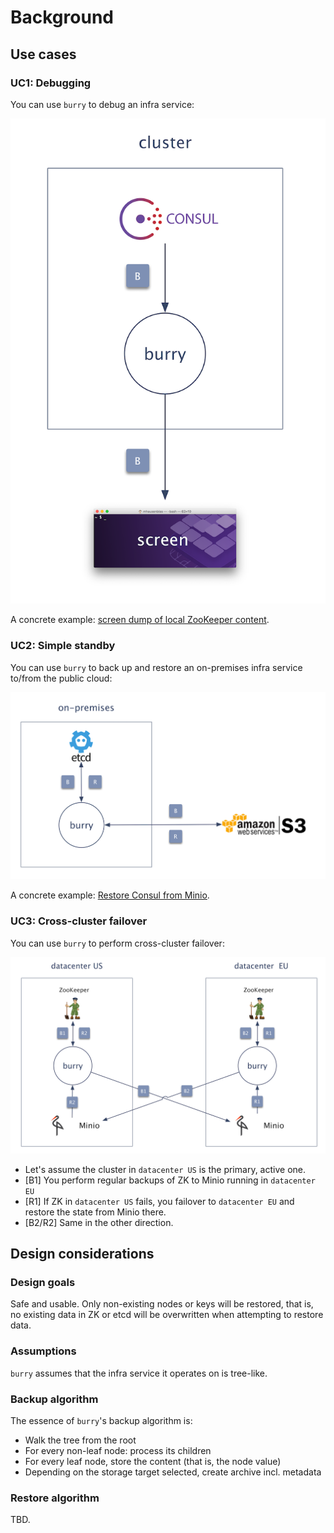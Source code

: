 # Background

## Use cases

### UC1: Debugging

You can use `burry` to debug an infra service:

![UC1 Debugging](img/burry-uc-1.png)

A concrete example: [screen dump of local ZooKeeper content](../../#screen-dump-of-local-zookeeper-content).

### UC2: Simple standby

You can use  `burry` to back up and restore an on-premises infra service to/from the public cloud:

![UC2 Simple standby](img/burry-uc-2.png)

A concrete example: [Restore Consul from Minio](../../#restore-consul-from-minio).

### UC3: Cross-cluster failover

You can use `burry` to perform cross-cluster failover:

![UC3 Cross-cluster failover schema](img/burry-uc-3.png)

- Let's assume the cluster in `datacenter US` is the primary, active one.
- [B1] You perform regular backups of ZK to Minio running in `datacenter EU`
- [R1] If ZK in `datacenter US` fails, you failover to `datacenter EU` and restore the state from Minio there.
- [B2/R2] Same in the other direction.

## Design considerations

### Design goals

Safe and usable. Only non-existing nodes or keys will be restored, that is, no existing data in ZK or etcd will be overwritten when attempting to restore data.

### Assumptions

`burry` assumes that the infra service it operates on is tree-like. 

### Backup algorithm

The essence of `burry`'s backup algorithm is:

- Walk the tree from the root
- For every non-leaf node: process its children
- For every leaf node, store the content (that is, the node value) 
- Depending on the storage target selected, create archive incl. metadata

### Restore algorithm

TBD.